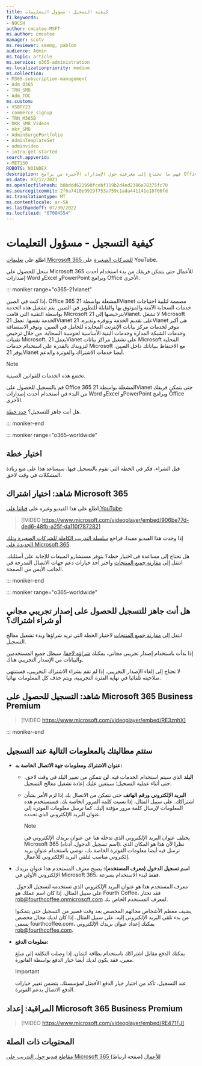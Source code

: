 ```yaml
---
title: كيفية التسجيل - مسؤول التعليمات
f1.keywords:
- NOCSH
author: cmcatee-MSFT
ms.author: cmcatee
manager: scotv
ms.reviewer: seemg, pablom
audience: Admin
ms.topic: article
ms.service: o365-administration
ms.localizationpriority: medium
ms.collection:
- M365-subscription-management
- Adm_O365
- TRN_SMB
- Adm_TOC
ms.custom:
- VSBFY23
- commerce_signup
- TRN_M365B
- OKR_SMB_Videos
- okr_SMB
- AdminSurgePortfolio
- AdminTemplateSet
- adminvideo
- intro-get-started
search.appverid:
- MET150
ROBOTS: NOINDEX
description: فهم ما تحتاج إلى معرفته حول الإصدارات الأخيرة من برامج Office قبل الانتقال إلى عملية التسجيل للحصول على Office 365.
ms.date: 03/17/2021
ms.openlocfilehash: b8bddd621998fcebf319b2d4ed2386a78375fc70
ms.sourcegitcommit: 2f6a7410e9919f753a759c1ada441141e18f06fd
ms.translationtype: MT
ms.contentlocale: ar-SA
ms.lasthandoff: 07/30/2022
ms.locfileid: "67084554"
---
```

# <a name="how-to-sign-up---admin-help"></a>كيفية التسجيل - مسؤول التعليمات

اطلع على [تعليمات Microsoft 365 للشركات الصغيرة](https://go.microsoft.com/fwlink/?linkid=2197659) على YouTube.

سجل للحصول على Microsoft 365 للأعمال حتى يتمكن فريقك من بدء استخدام أحدث إصدارات Word وExcel وPowerPoint وبرامج Office الأخرى.

::: moniker range="o365-21vianet"

إذا كنت في الصين، Office 365 المشغلة بواسطة 21Vianet مصممة لتلبية احتياجات خدمات السحابة الآمنة والموثوق بها والقابلة للتطوير في الصين. يتم تشغيل هذه الخدمة بواسطة التقنية التي قامت Microsoft بترخيصها إلى 21Vianet. لا تشغل Microsoft الخدمة نفسها. تعمل 21Vianet على تقديم الخدمة وتوفره وتديره. 21Vianet هي أكبر موفر لخدمات مركز بيانات الإنترنت المحايدة للحامل في الصين، وتوفر الاستضافة وخدمات الشبكة المدارة وخدمات البنية الأساسية لحوسبة السحابة. من خلال ترخيص تقنيات Microsoft، يعمل 21Vianet على تشغيل مراكز بيانات Microsoft المحلية لتزويدك بالقدرة على استخدام خدمات Microsoft مع الاحتفاظ ببياناتك داخل الصين. يوفر 21Vianet أيضا خدمات الاشتراك والفوترة والدعم.
  
> [!NOTE]
> تخضع هذه الخدمات للقوانين الصينية.
  
قم بالتسجيل للحصول على Office 365 المشغلة بواسطة 21Vianet حتى يتمكن فريقك من البدء في استخدام أحدث إصدارات Word وExcel وPowerPoint وبرامج Office الأخرى.
  
هل أنت جاهز للتسجيل؟ [حدد خطة](https://products.office.com/zh-cn/business/compare-office-365-for-business-plans).
  
::: moniker-end

::: moniker range="o365-worldwide"

## <a name="choose-a-plan"></a>اختيار خطة

قبل الشراء، فكر في الخطة التي تقوم بالتسجيل فيها. سيساعد هذا على منع زيادة المشكلات في وقت لاحق.

## <a name="watch-choose-a-microsoft-365-subscription"></a>شاهد: اختيار اشتراك Microsoft 365

اطلع على هذا الفيديو وغيره على [قناتنا على YouTube](https://go.microsoft.com/fwlink/?linkid=2198032).

> [!VIDEO https://www.microsoft.com/videoplayer/embed/906be77d-ded6-48fb-a25f-da110f787282]

إذا وجدت هذا الفيديو مفيدا، فراجع [سلسلة التدريب الكاملة للشركات الصغيرة وتلك الجديدة على Microsoft 365](../../business-video/index.yml).

هل تحتاج إلى مساعدة في اختيار خطة؟ يتوفر مستشارو المبيعات للإجابة على أسئلتك. انتقل إلى [مقارنة جميع المنتجات](https://products.office.com/compare-all-microsoft-office-products?tab=2) واختر أحد خيارات دعم جهات الاتصال المدرجة في الجانب الأيمن من الصفحة.
  
::: moniker-end

::: moniker range="o365-worldwide"

## <a name="ready-to-sign-up-for-a-free-trial-or-buy-a-subscription"></a>هل أنت جاهز للتسجيل للحصول على إصدار تجريبي مجاني أو شراء اشتراك؟

انتقل إلى [مقارنة جميع المنتجات](https://products.office.com/compare-all-microsoft-office-products?tab=2) لاختيار الخطة التي تريد شراؤها وبدء تشغيل معالج التسجيل. 
  
إذا بدأت باستخدام إصدار تجريبي مجاني، يمكنك [شراؤه لاحقا](../../commerce/try-or-buy-microsoft-365.md). سيظل جميع المستخدمين والبيانات من الإصدار التجريبي هناك.
  
لا تحتاج إلى إلغاء الإصدار التجريبي. إذا لم تقم بشراء الاشتراك التجريبي، فستنتهي صلاحيته تلقائيا في نهاية الفترة التجريبية، ويتم حذف كل المعلومات نهائيا.

## <a name="watch-sign-up-for-microsoft-365-business-premium"></a>شاهد: التسجيل للحصول على Microsoft 365 Business Premium

> [!VIDEO https://www.microsoft.com/videoplayer/embed/RE3znhX]

::: moniker-end

## <a name="youll-be-asked-for-the-following-information-when-you-sign-up"></a>ستتم مطالبتك بالمعلومات التالية عند التسجيل

- **عنوان الاشتراك ومعلومات جهة الاتصال الخاصة به:**

  - **البلد** الذي سيتم استخدام الخدمات فيه. **لن** تتمكن من تغيير البلد في وقت لاحق، حتى أثناء عملية التسجيل؛ سيتعين عليك إعادة تشغيل معالج التسجيل.

  - **البريد الإلكتروني** **ورقم الهاتف** حتى نتمكن من الاتصال بك إذا لزم الأمر بشأن اشتراكك. على سبيل المثال، إذا نسيت كلمة المرور الخاصة بك، فسنستخدم هذه المعلومات لإرسال كلمة مرور مؤقتة إليك. كما نرسل معلومات الفوترة إلى عنوان البريد الإلكتروني الذي تحدده.

    > [!NOTE]
    > يختلف عنوان البريد الإلكتروني الذي تدخله هنا عن عنوان بريدك الإلكتروني في Microsoft 365 (اسم تسجيل الدخول، أدناه). نظرا لأن هذا هو المكان الذي نرسل فيه أيضا معلومات الفوترة الخاصة بك، نوصي باستخدام عنوان بريد إلكتروني مناسب لتلقي البريد الإلكتروني للأعمال.
  
- **اسم تسجيل الدخول (معرف المستخدم):** يصبح معرف المستخدم هذا عنوان بريدك الإلكتروني الأولي في Microsoft 365، فقط لبدء الاستخدام بسرعة.

    معرف المستخدم هذا هو عنوان البريد الإلكتروني الذي تستخدمه لتسجيل الدخول. على سبيل المثال، إذا كان اسم عملك هو Fourth Coffee، فقد تختار rob@fourthcoffee.onmicrosoft.com لمعرف المستخدم الخاص بك.

    يضيف معظم الأشخاص مجالهم المخصص بعد وقت قصير من التسجيل حتى يتمكنوا من بدء تلقي البريد الإلكتروني إليه. على سبيل المثال، إذا كان لديك مجال مخصص يسمى fourthcoffee.com، يمكنك إعداد عنوان بريدك الإلكتروني rob@fourthcoffee.com.

- **معلومات الدفع:**

    يمكنك الدفع مقابل اشتراكك باستخدام بطاقة ائتمان. إذا وصلت التكلفة إلى مبلغ معين، فقد يكون لديك أيضا خيار الدفع بواسطة الفاتورة.

    > [!IMPORTANT]
    >  عند التسجيل، تأكد من اختيار خيار الدفع الأفضل لمؤسستك. يتضمن تغيير خيارات الدفع الاتصال بدعم الفوترة.

## <a name="watch-set-up-microsoft-365-business-premium"></a>المراقبة: إعداد Microsoft 365 Business Premium

> [!VIDEO https://www.microsoft.com/videoplayer/embed/RE471FJ]

## <a name="related-content"></a>المحتويات ذات الصلة

[مقاطع فيديو حول التدريب على Microsoft 365 للأعمال](../../business-video/index.yml) (صفحة ارتباط)
